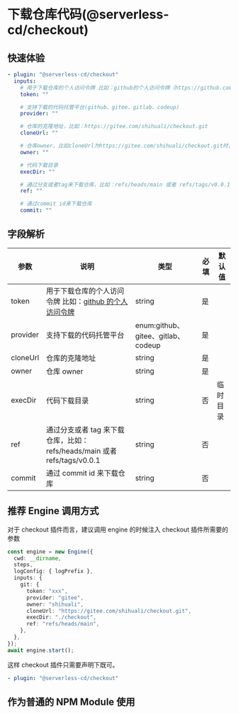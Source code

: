 # 下载仓库代码(@serverless-cd/checkout)

## 快速体验

```yaml
- plugin: "@serverless-cd/checkout"
  inputs:
    # 用于下载仓库的个人访问令牌 比如：github的个人访问令牌（https://github.com/settings/tokens）。
    token: ""

    # 支持下载的代码托管平台(github、gitee、gitlab、codeup)
    provider: ""

    # 仓库的克隆地址，比如：https://gitee.com/shihuali/checkout.git
    cloneUrl: ""

    # 仓库owner，比如cloneUrl为https://gitee.com/shihuali/checkout.git时，owner应为 shihuali
    owner: ""

    # 代码下载目录
    execDir: ""

    # 通过分支或者tag来下载仓库，比如：refs/heads/main 或者 refs/tags/v0.0.1
    ref: ""

    # 通过commit id来下载仓库
    commit: ""
```

## 字段解析

| 参数     | 说明                                                                                         | 类型                               | 必填 | 默认值   |
| -------- | -------------------------------------------------------------------------------------------- | ---------------------------------- | ---- | -------- |
| token    | 用于下载仓库的个人访问令牌 比如：[github 的个人访问令牌](https://github.com/settings/tokens) | string                             | 是   |          |
| provider | 支持下载的代码托管平台                                                                       | enum:github、gitee、gitlab、codeup | 是   |          |
| cloneUrl | 仓库的克隆地址                                                                               | string                             | 是   |          |
| owner    | 仓库 owner                                                                                   | string                             | 是   |          |
| execDir  | 代码下载目录                                                                                 | string                             | 否   | 临时目录 |
| ref      | 通过分支或者 tag 来下载仓库，比如：refs/heads/main 或者 refs/tags/v0.0.1                     | string                             | 否   |          |
| commit   | 通过 commit id 来下载仓库                                                                    | string                             | 否   |          |

## 推荐 Engine 调用方式

对于 checkout 插件而言，建议调用 engine 的时候注入 checkout 插件所需要的参数

```ts
const engine = new Engine({
  cwd: __dirname,
  steps,
  logConfig: { logPrefix },
  inputs: {
    git: {
      token: "xxx",
      provider: "gitee",
      owner: "shihuali",
      cloneUrl: "https://gitee.com/shihuali/checkout.git",
      execDir: "./checkout",
      ref: "refs/heads/main",
    },
  },
});
await engine.start();
```

这样 checkout 插件只需要声明下既可。

```yaml
- plugin: "@serverless-cd/checkout"
```

## 作为普通的 NPM Module 使用
